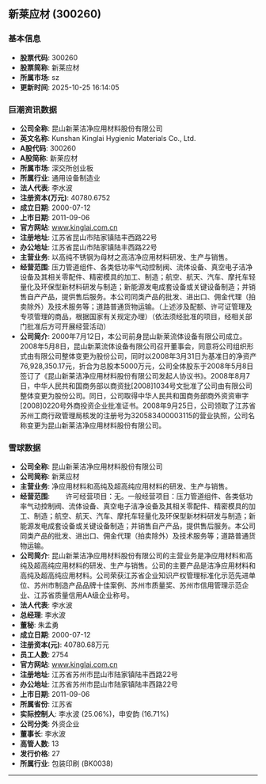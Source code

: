 ## 新莱应材 (300260)

### 基本信息

- **股票代码**: 300260
- **股票简称**: 新莱应材
- **所属市场**: sz
- **更新时间**: 2025-10-25 16:14:05

### 巨潮资讯数据

- **公司全称**: 昆山新莱洁净应用材料股份有限公司
- **英文名称**: Kunshan Kinglai Hygienic Materials Co., Ltd.
- **A股代码**: 300260
- **A股简称**: 新莱应材
- **所属市场**: 深交所创业板
- **所属行业**: 通用设备制造业
- **法人代表**: 李水波
- **注册资本(万元)**: 40780.6752
- **成立日期**: 2000-07-12
- **上市日期**: 2011-09-06
- **官方网站**: www.kinglai.com.cn
- **注册地址**: 江苏省昆山市陆家镇陆丰西路22号
- **办公地址**: 江苏省昆山市陆家镇陆丰西路22号
- **主营业务**: 以高纯不锈钢为母材之高洁净应用材料研发、生产与销售。
- **经营范围**: 压力管道组件、各类低功率气动控制阀、流体设备、真空电子洁净设备及其相关零配件、精密模具的加工、制造；航空、航天、汽车、摩托车轻量化及环保型新材料研发与制造；新能源发电成套设备或关键设备制造；并销售自产产品，提供售后服务。本公司同类产品的批发、进出口、佣金代理（拍卖除外）及技术服务等；道路普通货物运输。（上述涉及配额、许可证管理及专项管理的商品，根据国家有关规定办理）（依法须经批准的项目，经相关部门批准后方可开展经营活动）
- **公司简介**: 2000年7月12日，本公司前身昆山新莱流体设备有限公司成立。2008年5月8日，昆山新莱流体设备有限公司召开董事会，同意将公司组织形式由有限公司整体变更为股份公司，同时以2008年3月31日为基准日的净资产76,928,350.17元，折合为总股本5000万元，公司全体股东于2008年5月8日签订了《昆山新莱洁净应用材料股份有限公司发起人协议书》。2008年8月7日，中华人民共和国商务部以商资批[2008]1034号文批准了公司由有限公司整体变更为股份公司。同日，公司取得中华人民共和国商务部商外资资审字[2008]0220号外商投资企业批准证书。2008年9月25日，公司领取了江苏省苏州工商行政管理局核发的注册号为320583400003115的营业执照，公司名称变更为昆山新莱洁净应用材料股份有限公司。

### 雪球数据

- **公司全称**: 昆山新莱洁净应用材料股份有限公司
- **公司简称**: 新莱应材
- **主营业务**: 净应用材料和高纯及超高纯应用材料的研发、生产与销售。
- **经营范围**: 　　许可经营项目：无。一般经营项目：压力管道组件、各类低功率气动控制阀、流体设备、真空电子洁净设备及其相关零配件、精密模具的加工、制造；航空、航天、汽车、摩托车轻量化及环保型新材料研发与制造；新能源发电成套设备或关键设备制造；并销售自产产品，提供售后服务。本公司同类产品的批发、进出口、佣金代理（拍卖除外）及技术服务等；道路普通货物运输。
- **公司简介**: 昆山新莱洁净应用材料股份有限公司的主营业务是净应用材料和高纯及超高纯应用材料的研发、生产与销售。公司的主要产品是洁净应用材料和高纯及超高纯应用材料。公司荣获江苏省企业知识产权管理标准化示范先进单位、苏州市制造产品品牌十佳案例、苏州市质量奖、苏州市信用管理示范企业、江苏省质量信用AA级企业称号。
- **法人代表**: 李水波
- **总经理**: 李水波
- **董秘**: 朱孟勇
- **成立日期**: 2000-07-12
- **注册资本(元)**: 40780.68万元
- **员工人数**: 2754
- **官方网站**: www.kinglai.com.cn
- **注册地址**: 江苏省苏州市昆山市陆家镇陆丰西路22号
- **办公地址**: 江苏省苏州市昆山市陆家镇陆丰西路22号
- **上市日期**: 2011-09-06
- **所属省份**: 江苏省
- **实际控制人**: 李水波 (25.06%)，申安韵 (16.71%)
- **公司分类**: 外资企业
- **董事长**: 李水波
- **高管人数**: 13
- **发行价格**: 27
- **所属行业**: 包装印刷 (BK0038)

---